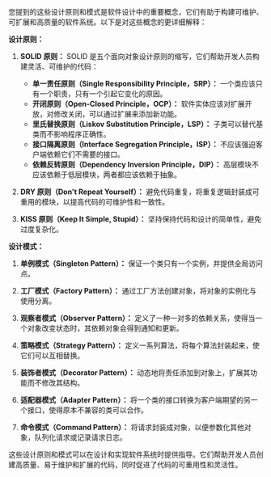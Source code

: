 您提到的这些设计原则和模式是软件设计中的重要概念，它们有助于构建可维护、可扩展和高质量的软件系统。以下是对这些概念的更详细解释：

**设计原则：**

1. **SOLID 原则：** SOLID 是五个面向对象设计原则的缩写，它们帮助开发人员构建灵活、可维护的代码：
   - **单一责任原则（Single Responsibility Principle，SRP）：** 一个类应该只有一个职责，只有一个引起它变化的原因。
   - **开闭原则（Open-Closed Principle，OCP）：** 软件实体应该对扩展开放，对修改关闭，可以通过扩展来添加新功能。
   - **里氏替换原则（Liskov Substitution Principle，LSP）：** 子类可以替代基类而不影响程序正确性。
   - **接口隔离原则（Interface Segregation Principle，ISP）：** 不应该强迫客户端依赖它们不需要的接口。
   - **依赖反转原则（Dependency Inversion Principle，DIP）：** 高层模块不应该依赖于低层模块，两者都应该依赖于抽象。

2. **DRY 原则（Don't Repeat Yourself）：** 避免代码重复，将重复逻辑封装成可重用的模块，以提高代码的可维护性和一致性。

3. **KISS 原则（Keep It Simple, Stupid）：** 坚持保持代码和设计的简单性，避免过度复杂化。

**设计模式：**

1. **单例模式（Singleton Pattern）：** 保证一个类只有一个实例，并提供全局访问点。

2. **工厂模式（Factory Pattern）：** 通过工厂方法创建对象，将对象的实例化与使用分离。

3. **观察者模式（Observer Pattern）：** 定义了一种一对多的依赖关系，使得当一个对象改变状态时，其依赖对象会得到通知和更新。

4. **策略模式（Strategy Pattern）：** 定义一系列算法，将每个算法封装起来，使它们可以互相替换。

5. **装饰者模式（Decorator Pattern）：** 动态地将责任添加到对象上，扩展其功能而不修改其结构。

6. **适配器模式（Adapter Pattern）：** 将一个类的接口转换为客户端期望的另一个接口，使得原本不兼容的类可以合作。

7. **命令模式（Command Pattern）：** 将请求封装成对象，以便参数化其他对象，队列化请求或记录请求日志。

这些设计原则和模式可以在设计和实现软件系统时提供指导。它们帮助开发人员创建高质量、易于维护和扩展的代码，同时促进了代码的可重用性和灵活性。